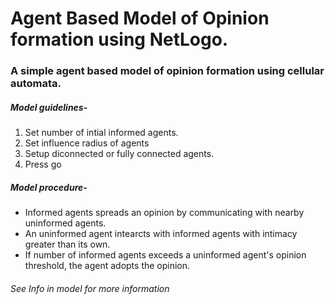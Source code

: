 # Agent Based Model of Opinion formation using NetLogo.
### A simple agent based model of opinion formation using cellular automata.

##### Model guidelines- 
1. Set number of intial informed agents.
2. Set influence radius of agents
3. Setup diconnected or fully connected agents.
4. Press go

##### Model procedure-
* Informed agents spreads an opinion by communicating with nearby uninformed agents.
* An uninformed agent intearcts with informed agents with intimacy greater than its own. 
* If number of informed agents exceeds a uninformed agent's opinion threshold, the agent adopts the opinion.

###### See Info in model for more information
